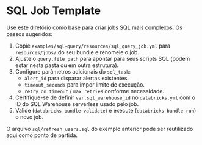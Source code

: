 # SQL Job Template

Use este diretório como base para criar jobs SQL mais complexos. Os passos sugeridos:

1. Copie `examples/sql-query/resources/sql_query_job.yml` para `resources/jobs/` do seu bundle e renomeie o job.
2. Ajuste o `query.file_path` para apontar para seus scripts SQL (podem estar nesta pasta ou em outra estrutura).
3. Configure parâmetros adicionais do `sql_task`:
   - `alert_id` para disparar alertas existentes.
   - `timeout_seconds` para impor limite de execução.
   - `retry_on_timeout` / `max_retries` conforme necessidade.
4. Certifique-se de definir `var.sql_warehouse_id` no `databricks.yml` com o ID do SQL Warehouse serverless usado pelo job.
5. Valide (`databricks bundle validate`) e execute (`databricks bundle run`) o novo job.

O arquivo `sql/refresh_users.sql` do exemplo anterior pode ser reutilizado aqui como ponto de partida.

